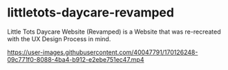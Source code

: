 # littletots-daycare-revamped
Little Tots Daycare Website (Revamped) is a Website that was re-recreated 
with the UX Design Process in mind.

https://user-images.githubusercontent.com/40047791/170126248-09c771f0-8088-4ba4-b912-e2ebe751ec47.mp4

